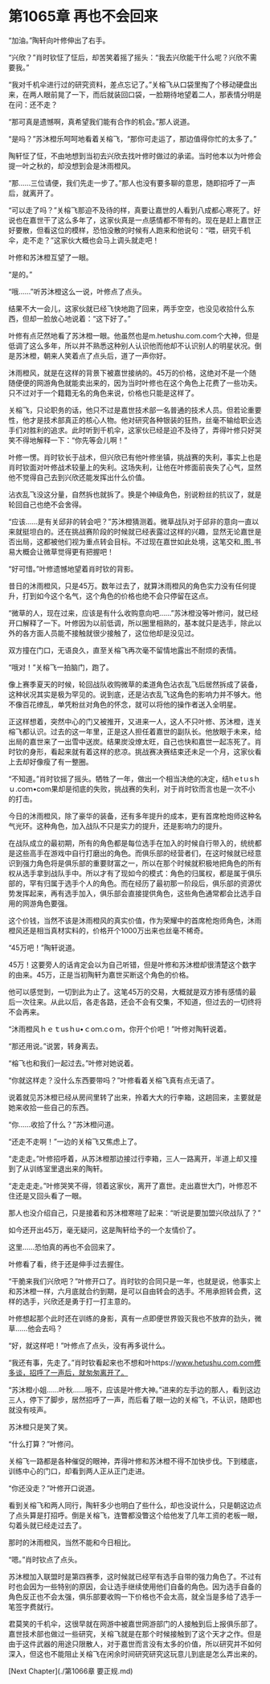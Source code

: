 # 第1065章 再也不会回来

“加油。”陶轩向叶修伸出了右手。

“兴欣？”肖时钦怔了怔后，却苦笑着摇了摇头：“我去兴欣能干什么呢？兴欣不需要我。”

“我对千机伞进行过的研究资料，差点忘记了。”关榕飞从口袋里掏了个移动硬盘出来，在两人眼前晃了一下，而后就装回口袋，一脸期待地望着二人，那表情分明是在问：还不走？

“那可真是遗憾啊，真希望我们能有合作的机会。”那人说道。

“是吗？”苏沐橙乐呵呵地看着关榕飞，“那你可走运了，那边值得你忙的太多了。”

陶轩怔了怔，不由地想到当初去兴欣去找叶修时做过的承诺。当时他本以为叶修会提一叶之秋的，却没想到会是沐雨橙风。

“那……三位请便，我们先走一步了。”那人也没有要多聊的意思，随即招呼了一声后，就离开了。

“可以走了吗？”关榕飞那迫不及待的样，真要让嘉世的人看到八成都心寒死了。好说也在嘉世干了这么多年了，这家伙真是一点感情都不带有的。现在是赶上嘉世正好要散，但看这位的模样，恐怕没散的时候有人跑来和他说句：“喂，研究千机伞，走不走？”这家伙大概也会马上调头就走吧！

叶修和苏沐橙互望了一眼。

“是的。”

“哦……”听苏沐橙这么一说，叶修点了点头。

结果不大一会儿，这家伙就已经飞快地跑了回来，两手空空，也没见收拾什么东西，但却一脸放心地说着：“这下好了。”

叶修有点茫然地看了苏沐橙一眼。他虽然也是m.hetushu.com.com个大神，但是低调了这么多年，所以并不熟悉这种别人认识他而他却不认识别人的明星状况。倒是苏沐橙，朝来人笑着点了点头后，道了一声你好。

沐雨橙风，就是在这样的背景下被嘉世接纳的。45万的价格，这绝对不是一个随随便便的网游角色就能卖出来的，因为当时叶修也在这个角色上花费了一些功夫。只不过对于一个籍籍无名的角色来说，价格也只能是这样了。

关榕飞，只论职务的话，他只不过是嘉世技术部一名普通的技术人员。但若论重要性，他才是技术部真正的核心人物。他对研究各种银装的狂热，丝毫不输给职业选手们对胜利的追求。此时听到千机伞，这家伙已经是迫不及待了，弄得叶修只好哭笑不得地解释一下：“你先等会儿啊！”

叶修一愣。肖时钦长于战术，但兴欣已有他叶修坐镇，挑战赛的失利，事实上也是肖时钦面对叶修战术较量上的失利。这场失利，让他在叶修面前丧失了心气，显然他不觉得自己去到兴欣还能发挥出什么价值。

沾衣乱飞没这分量，自然拆也就拆了。换是个神级角色，别说粉丝的抗议了，就是轮回自己也绝不会舍得。

“应该……是有关邱非的转会吧？”苏沐橙猜测着。微草战队对于邱非的意向一直以来就挺坦白的。还在挑战赛阶段的时候就已经表露过这样的兴趣，显然无论嘉世是否出局，这都被他们视为重点转会目标。不过现在嘉世如此处境，这笔交和_图_书易大概会让微草觉得更有把握吧！

“好可惜。”叶修遗憾地望着肖时钦的背影。

昔日的沐雨橙风，只是45万。数年过去了，就算沐雨橙风的角色实力没有任何提升，打到如今这个名气，这个角色的价格也绝不会只停留在这点。

“微草的人，现在过来，应该是有什么收购意向吧……”苏沐橙没等叶修问，就已经开口解释了一下。叶修因为以前低调，所以圈里相熟的，基本就只是选手，除此以外的各方面人员能不接触就很少接触了，这位他却是没见过。

双方撞在门口，无语良久，直至关榕飞再次毫不留情地露出不耐烦的表情。

“哦对！”关榕飞一拍脑门，跑了。

像上赛季夏天的时候，轮回战队收购微草的柔道角色沾衣乱飞后居然拆成了装备，这种状况其实是极为罕见的。说到底，还是沾衣乱飞这角色的影响力并不够大。他不像百花缭乱，单凭粉丝对角色的怀念，就可以将他的操作者送入全明星。

正这样想着，突然中心的门又被推开，又进来一人，这人不只叶修、苏沐橙，连关榕飞都认识。过去的这一年里，正是这人担任着嘉世的副队长。他放眼于未来，给出局的嘉世来了一出雪中送炭。结果炭没燎太旺，自己也快和嘉世一起冻死了。肖时钦的身形，看起来就有着这样的悲凉。挑战赛决赛结束还未足一个月，这家伙看上去却好像瘦了有一整圈。

“不知道。”肖时钦摇了摇头。牺牲了一年，做出一个相当决绝的决定，结hｅtｕsｈｕ.coｍ•com果却是彻底的失败，挑战赛的失利，对于肖时钦而言也是一次不小的打击。

今日的沐雨橙风，除了豪华的装备，还有多年提升的成本，更有首席枪炮师这种名气光环。这种角色，加入战队不只是实力的提升，还是影响力的提升。

在战队成立的最初期，所有的角色都是每位选手在加入的时候自行带入的，统统都是这些高手在游戏中自行打磨出的角色。而俱乐部的经营者们，在这时候就已经意识到强力角色将是俱乐部的重要财富之一，所以在那个时候就积极地把角色的所有权从选手拿到战队手中。所以才有了现如今的模式：角色的归属权，都是属于俱乐部的，罕有归属于选手个人的角色。而在经历了最初那一阶段后，俱乐部的资源优势发挥起来，再有选手加入，俱乐部会直接提供角色，这些角色通常都会比选手自用的网游角色要强。

这个价钱，当然不该是沐雨橙风的真实价值，作为荣耀中的首席枪炮师角色，沐雨橙风还是相当真材实料的，价格开个1000万出来也丝毫不稀奇。

“45万吧！”陶轩说道。

45万！这要旁人的话肯定会以为自己听错，但是叶修和苏沐橙却很清楚这个数字的由来。45万，正是当初陶轩为嘉世买断这个角色的价格。

他可以感觉到，一切到此为止了。这笔45万的交易，大概就是双方掺有感情的最后一次往来。从此以后，各走各路，还会不会有交集，不知道，但过去的一切终将不会再来。

“沐雨橙风ｈｅｔusｈu•ｃoｍ.cｏｍ，你开个价吧！”叶修对陶轩说着。

“那还用说。”说罢，转身离去。

“榕飞也和我们一起过去。”叶修对她说着。

“你就这样走？没什么东西要带吗？”叶修看着关榕飞真有点无语了。

说着就见苏沐橙已经从房间里转了出来，拎着大大的行李箱，这趟回来，主要就是她来收拾一些自己的东西。

“你……收拾了什么？”苏沐橙问道。

“还走不走啊！”一边的关榕飞又焦虑上了。

“走走走。”叶修招呼着，从苏沐橙那边接过行李箱，三人一路离开，半道上却又撞到了从训练室里退出来的陶轩。

“走走走走。”叶修哭笑不得，领着这家伙，离开了嘉世。走出嘉世大门，叶修忍不住还是又回头看了一眼。

那人也没介绍自己，只是接着和苏沐橙寒暄了起来：“听说是要加盟兴欣战队了？”

如今还开出45万，毫无疑问，这是陶轩给予的一个友情价了。

这里……恐怕真的再也不会回来了。

叶修看了看，终于还是伸手过去握住。

“干脆来我们兴欣吧？”叶修开口了。肖时钦的合同只是一年，也就是说，他事实上和苏沐橙一样，六月底就合约到期，是可以自由转会的选手。不用承担转会费，这样的选手，兴欣还是勇于打一打主意的。

叶修想起那个此时还在训练的身影，真有一点即便世界毁灭我也不放弃的劲头，微草……他会去吗？

“好，就这样吧！”叶修点了点头，没有再多说什么。

“我还有事，先走了。”肖时钦看起来也不想和叶https://www.hetushu.com.com修多谈，招呼了一声后，就匆匆离开了。

“苏沐橙小姐……叶秋……哦不，应该是叶修大神。”进来的左手边的那人，看到这边三人，停下了脚步，居然招呼了一声，而后看了眼一边的关榕飞，不认识，随即也就没有吱声。

苏沐橙只是笑了笑。

“什么打算？”叶修问。

关榕飞一路都是各种催促的眼神，弄得叶修和苏沐橙不得不加快步伐。下到楼底，训练中心的门口，却看到两人正从正门走进。

“你还没走？”叶修开口说道。

看到关榕飞和两人同行，陶轩多少也明白了些什么，却也没说什么，只是朝这边点了点头算是打招呼。倒是关榕飞，连瞥都没瞥这个给他发了几年工资的老板一眼，勾着头就已经走过去了。

那时的沐雨橙风，当然不能和今日相比。

“嗯。”肖时钦点了点头。

苏沐橙加入联盟时是第四赛季，这时候就已经罕有选手自带的强力角色了。不过有时也会因为一些特别的原因，会让选手继续使用他们自备的角色。因为选手自备的角色反正也不会太强，俱乐部要收购一下价格也不会太高，就全当是多给了选手一笔签字费就行。

君莫笑的千机伞，这很早就在网游中被嘉世网游部门的人接触到后上报俱乐部了。嘉世技术部也做过一些研究，关榕飞就是在那个时候接触到了这个天才之作。但是由于这件武器的用途只限散人，对于嘉世而言没有太多的价值，所以研究并不如何深入，但这也不能阻止关榕飞在闲余时间研究研究这玩意儿到底是怎么弄出来的。



[Next Chapter](./第1066章 要正规.md)